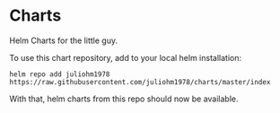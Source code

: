 # Charts

Helm Charts for the little guy.

To use this chart repository, add to your local helm installation:

```shell
helm repo add juliohm1978 https://raw.githubusercontent.com/juliohm1978/charts/master/index
```

With that, helm charts from this repo should now be available.
